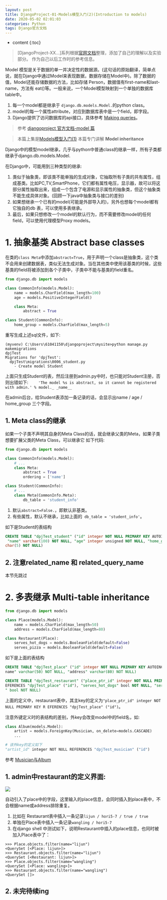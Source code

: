 ```yaml
---
layout: post
title: DjangoProject-01-Models模型入门(2)(Introduction to models)
date: 2020-05-02 02:01:03
categories: Python
tags: Django官方文档
---
```

* content
{:toc}

> [DjangoProject-XX...]系列根据[官网文档](https://docs.djangoproject.com/en/1.11/)整理，添加了自己的理解以及实验部分。
> 作为自己以后工作时的参考信息。


Model 模型是关于数据的单一并决定性的数据源。(这句话的原始翻译，简单点说，就在Django中通过Model来表现数据，数据存储在Model中)。除了数据的值，Model还能存储数据的方法，比如存储 Person，数据值有first-name和last-name，方法有 eat()等。一般来说，一个Model模型映射到一个单独的数据库table中。
1. 每一个model都是继承于 `django.db.models.Model.`的python class。
2. model的每一个属性attribute，对应到数据库表中是一个field，即字段。
3. Django提供了访问数据库的api接口，具体参考 [Making queries](https://docs.djangoproject.com/en/1.11/topics/db/queries/)。

> 参考 [djangoproject 官方文档-model 篇](https://docs.djangoproject.com/en/1.11/topics/db/models/#)

>本篇上集是[Models模型入门(1)](https://utanesuke0612.github.io/2017/08/16/DjangoProject_01/)
>本篇专门讲解 **Model inheritance**

Django中的模型model继承，几乎与python中普通class的继承一样，所有子类都继承于django.db.models.Model.

在Django中，可能用到三种类型的继承:
1. 类似于抽象类，即该类不能单独的生成对象，它抽取所有子类的共有属性，组成基类。比如PC,TV,SmartPhone，它们都有属性电压，显示器，故可以将这部分属性抽取出来，组成一个包含了电源和显示属性的抽象类，但这个抽象类不能生成具体对象。(回顾一下java中抽象类与接口的差别)
2. 如果想继承一个已有的model(可能是外部导入的)，另外也想每个model都有它独自的db 表，可以使用多表继承。
3. 最后，如果只想修改一个model的默认行为，而不需要修改model的任何field，可以使用代理模型Proxy models。

# 1. 抽象基类 Abstract base classes

在类的`class Meta`中添加`abstract=True`，用于声明一个class是抽象类，这个类不会用来创建数据表，类似无法生成对象。当在其他类中使用该基类的时候，这些基类的field将被添加到各个子类中，子类中不能与基类的field重名。

```python
from django.db import models

class CommonInfo(models.Model):
    name = models.CharField(max_length=100)
    age = models.PositiveIntegerField()

    class Meta:
        abstract = True

class Student(CommonInfo):
    home_group = models.CharField(max_length=5)

```
重写生成上述sql文件，如下:

```
(myvenv) C:\Users\61041150\djangoproject\mysite>python manage.py makemigrations
dpjTest
Migrations for 'dpjTest':
  dpjTest\migrations\0006_student.py
    - Create model Student

```
上面只生成Student的表，然后注册到admin.py中时，也只能对Student注册，否则出错如下:
`    'The model %s is abstract, so it cannot be registered with admin.' % model._
_name__`

在admin后台，给Student表添加一条记录的话，会显示出name / age / home_group 三个字段。



## 1. Meta class的继承

如果一个子类不声明其自身的Meta Class的话，就会继承父类的Meta，如果子类想要扩展父类的Meta Class，可以继承它
如下代码:

```python
from django.db import models

class CommonInfo(models.Model):
    # ...
    class Meta:
        abstract = True
        ordering = ['name']

class Student(CommonInfo):
    # ...
    class Meta(CommonInfo.Meta):
        db_table = 'student_info'

```
1. 默认`abstract=False.`，即默认非基类。
2. 有些属性，默认不继承，比如上面的` db_table = 'student_info'`。

如下是Student的表结构
```sql
CREATE TABLE "dpjTest_student" ("id" integer NOT NULL PRIMARY KEY AUTOINCREMENT,
 "name" varchar(100) NOT NULL, "age" integer unsigned NOT NULL, "home_group" var
char(5) NOT NULL)
```

## 2. 注意related_name 和 related_query_name
本节先跳过


# 2. 多表继承 Multi-table inheritance

```python
from django.db import models

class Place(models.Model):
    name = models.CharField(max_length=50)
    address = models.CharField(max_length=80)

class Restaurant(Place):
    serves_hot_dogs = models.BooleanField(default=False)
    serves_pizza = models.BooleanField(default=False)
```

如下是上面的表结构
```sql
CREATE TABLE "dpjTest_place" ("id" integer NOT NULL PRIMARY KEY AUTOINCREMENT, "
name" varchar(50) NOT NULL, "address" varchar(80) NOT NULL)

CREATE TABLE "dpjTest_restaurant" ("place_ptr_id" integer NOT NULL PRIMARY KEY R
EFERENCES "dpjTest_place" ("id"), "serves_hot_dogs" bool NOT NULL, "serves_pizza
" bool NOT NULL)
```

上面的定义中，restaurant表中，其主key的定义为`"place_ptr_id" integer NOT NULL PRIMARY KEY R
EFERENCES "dpjTest_place" ("id")`。

注意外键定义时的表结构的差别，外key会改变model中的field名，如:
```python
class Album(models.Model):
    artist = models.ForeignKey(Musician, on_delete=models.CASCADE)
    ...

# 该外key的定义如下
"artist_id" integer NOT NULL REFERENCES "dpjTest_musician" ("id")
```
参考 [Musician与Album](https://utanesuke0612.github.io/2017/08/16/DjangoSample_01/#4-观察实际sqlite3中数据库表的结构)

## 1. admin中restaurant的定义界面:

![](assets/DjangoProject-Models-1-79f55.png)

自动引入了place中的字段，这里输入的place信息，会同时插入到place表中，不会根据name或address排除重复。
1. 比如在 Restaurant表中插入一条记录`lijun / hori5-7 / true / true`
2. 单独在Place表中插入一条记录`wangling / hori5-7`
3. 在django shell 中测试如下，说明Restaurant中插入的place信息，也同时被加入Place表中了：

```
>>> Place.objects.filter(name="lijun")
<QuerySet [<Place: lijun>]>
>>> Restaurant.objects.filter(name="lijun")
<QuerySet [<Restaurant: lijun>]>
>>> Place.objects.filter(name="wangling")
<QuerySet [<Place: wangling>]>
>>> Restaurant.objects.filter(name="wangling")
<QuerySet []>
```


## 2. 未完待续ing
